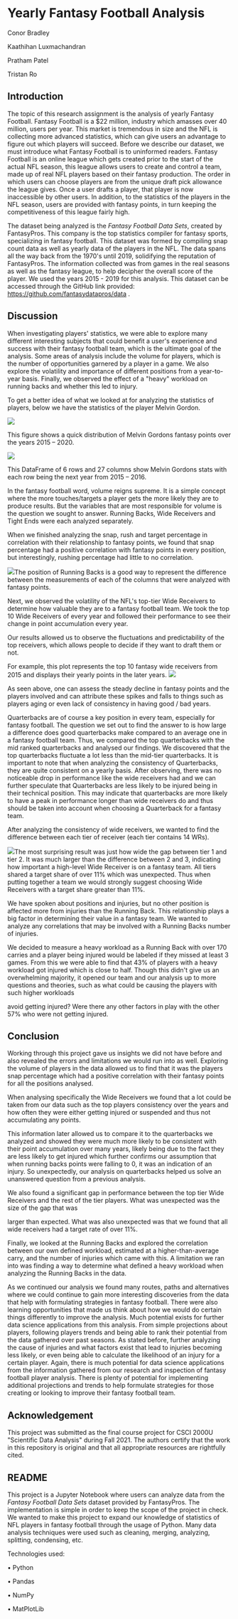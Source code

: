 # Yearly Fantasy Football Analysis

Conor Bradley

Kaathihan Luxmachandran

Pratham Patel

Tristan Ro

## Introduction

The topic of this research assignment is the analysis of yearly Fantasy Football. Fantasy Football is a $22 million, industry which amasses over 40 million, users per year.  This market is tremendous in size and the NFL is collecting more advanced statistics, which can give users an advantage to figure out which players will succeed. Before we describe our dataset, we must introduce what Fantasy Football is to uninformed readers. Fantasy Football is an online league which gets created prior to the start of the actual NFL season, this league allows users to create and control a team, made up of real NFL players based on their fantasy production. The order in which users can choose players are from the unique draft pick allowance the league gives. Once a user drafts a player, that player is now inaccessible by other users. In addition, to the statistics of the players in the NFL season, users are provided with fantasy points, in turn keeping the competitiveness of this league fairly high.

The dataset being analyzed is the _Fantasy Football Data Sets_, created by FantasyPros.  This company is the top statistics compiler for fantasy sports, specializing in fantasy football.  This dataset was formed by compiling snap count data as well as yearly data of the players in the NFL. The data spans all the way back from the 1970&#39;s until 2019, solidifying the reputation of FantasyPros. The information collected was from games in the real seasons as well as the fantasy league, to help decipher the overall score of the player. We used the years 2015 - 2019 for this analysis. This dataset can be accessed through the GitHub link provided: https://github.com/fantasydatapros/data .

## Discussion

When investigating players&#39; statistics, we were able to explore many different interesting subjects that could benefit a user&#39;s experience and success with their fantasy football team, which is the ultimate goal of the analysis. Some areas of analysis include the volume for players, which is the number of opportunities garnered by a player in a game. We also explore the volatility and importance of different positions from a year-to-year basis. Finally, we observed the effect of a &quot;heavy&quot; workload on running backs and whether this led to injury.

To get a better idea of what we looked at for analyzing the statistics of players, below we have the statistics of the player Melvin Gordon.

![](Graphs/Melvin_Gordon_Graph.png)

This figure shows a quick distribution of Melvin Gordons fantasy points over the years 2015 – 2020.

![](Graphs/Melvin_Gordon_Chart.png)

This DataFrame of 6 rows and 27 columns show Melvin Gordons stats with each row being the next year from 2015 – 2016.

In the fantasy football word, volume reigns supreme. It is a simple concept where the more touches/targets a player gets the more likely they are to produce results. But the variables that are most responsible for volume is the question we sought to answer. Running Backs, Wide Receivers and Tight Ends were each analyzed separately.

When we finished analyzing the snap, rush and target percentage in correlation with their relationship to fantasy points, we found that snap percentage had a positive correlation with fantasy points in every position, but interestingly, rushing percentage had little to no correlation.

![](Graphs/Volume_Plot.png)The position of Running Backs is a good way to represent the difference between the measurements of each of the columns that were analyzed with fantasy points.

Next, we observed the volatility of the NFL&#39;s top-tier Wide Receivers to determine how valuable they are to a fantasy football team. We took the top 10 Wide Receivers of every year and followed their performance to see their change in point accumulation every year.

Our results allowed us to observe the fluctuations and predictability of the top receivers, which allows people to decide if they want to draft them or not.

For example, this plot represents the top 10 fantasy wide receivers from 2015 and displays their yearly points in the later years. ![](WR_Line.png)

As seen above, one can assess the steady decline in fantasy points and the players involved and can attribute these spikes and falls to things such as players aging or even lack of consistency in having good / bad years.

Quarterbacks are of course a key position in every team, especially for fantasy football.  The question we set out to find the answer to is how large a difference does good quarterbacks make compared to an average one in a fantasy football team. Thus, we compared the top quarterbacks with the mid ranked quarterbacks and analysed our findings. We discovered that the top quarterbacks fluctuate a lot less than the mid-tier quarterbacks. It is important to note that when analyzing the consistency of Quarterbacks, they are quite consistent on a yearly basis. After observing, there was no noticeable drop in performance like the wide receivers had and we can further speculate that Quarterbacks are less likely to be injured being in their technical position. This may indicate that quarterbacks are more likely to have a peak in performance longer than wide receivers do and thus should be taken into account when choosing a Quarterback for a fantasy team.

After analyzing the consistency of wide receivers, we wanted to find the difference between each tier of receiver (each tier contains 14 WRs).

![](Graphs/WR_Chart.png)The most surprising result was just how wide the gap between tier 1 and tier 2. It was much larger than the difference between 2 and 3, indicating how important a high-level Wide Receiver is on a fantasy team. All tiers shared a target share of over 11% which was unexpected. Thus when putting together a team we would strongly suggest choosing Wide Receivers with a target share greater than 11%.

We have spoken about positions and injuries, but no other position is affected more from injuries than the Running Back. This relationship plays a big factor in determining their value in a fantasy team. We wanted to analyze any correlations that may be involved with a Running Backs number of injuries.

We decided to measure a heavy workload as a Running Back with over 170 carries and a player being injured would be labeled if they missed at least 3 games. From this we were able to find that 43% of players with a heavy workload got injured which is close to half. Though this didn&#39;t give us an overwhelming majority, it opened our team and our analysis up to more questions and theories, such as what could be causing the players with such higher workloads

avoid getting injured? Were there any other factors in play with the other 57% who were not getting injured.

## Conclusion

Working through this project gave us insights we did not have before and also revealed the errors and limitations we would run into as well. Exploring the volume of players in the data allowed us to find that it was the players snap percentage which had a positive correlation with their fantasy points for all the positions analysed.

When analysing specifically the Wide Receivers we found that a lot could be taken from our data such as the top players consistency over the years and how often they were either getting injured or suspended and thus not accumulating any points.

This information later allowed us to compare it to the quarterbacks we analyzed and showed they were much more likely to be consistent with their point accumulation over many years, likely being due to the fact they are less likely to get injured which further confirms our assumption that when running backs points were falling to 0, it was an indication of an injury. So unexpectedly, our analysis on quarterbacks helped us solve an unanswered question from a previous analysis.

We also found a significant gap in performance between the top tier Wide Receivers and the rest of the tier players. What was unexpected was the size of the gap that was

larger than expected. What was also unexpected was that we found that all wide receivers had a target rate of over 11%.

Finally, we looked at the Running Backs and explored the correlation between our own defined workload, estimated at a higher-than-average carry, and the number of injuries which came with this. A limitation we ran into was finding a way to determine what defined a heavy workload when analyzing the Running Backs in the data.

As we continued our analysis we found many routes, paths and alternatives where we could continue to gain more interesting discoveries from the data that help with formulating strategies in fantasy football. There were also learning opportunities that made us think about how we would do certain things differently to improve the analysis. Much potential exists for further data science applications from this analysis. From simple projections about players, following players trends and being able to rank their potential from the data gathered over past seasons. As stated before, further analyzing the cause of injuries and what factors exist that lead to injuries becoming less likely, or even being able to calculate the likelihood of an injury for a certain player. Again, there is much potential for data science applications from the information gathered from our research and inspection of fantasy football player analysis. There is plenty of potential for implementing additional projections and trends to help formulate strategies for those creating or looking to improve their fantasy football team.

## Acknowledgement

This project was submitted as the final course project for CSCI 2000U &quot;Scientific Data Analysis&quot; during Fall 2021. The authors certify that the work in this repository is original and that all appropriate resources are rightfully cited.

## README

This project is a Jupyter Notebook where users can analyze data from the _Fantasy Football Data Sets_ dataset provided by FantasyPros. The implementation is simple in order to keep the scope of the project in check. We wanted to make this project to expand our knowledge of statistics of NFL players in fantasy football through the usage of Python. Many data analysis techniques were used such as cleaning, merging, analyzing, splitting, condensing, etc.

Technologies used:

• Python

• Pandas

• NumPy

• MatPlotLib

